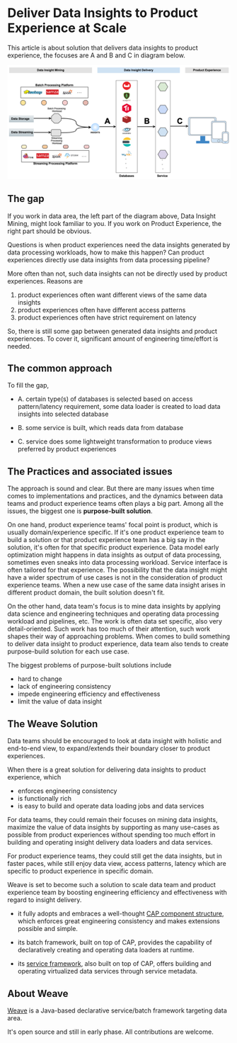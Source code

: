 # Deliver Data Insights to Product Experience at Scale

This article is about solution that delivers data insights to product experience, the focuses are A and B and C in 
diagram below.

![](diagrams/INSIGHT-DELIVERY-IN-THE-BIG-PICTURE.png)

## The gap

If you work in data area, the left part of the diagram above, Data Insight Mining, might look familiar to you. If you 
work on Product Experience, the right part should be obvious.  

Questions is when product experiences need the data insights generated by data processing workloads, how to make this 
happen? Can product experiences directly use data insights from data processing pipeline?
 
More often than not, such data insights can not be directly used by product experiences. Reasons are

1. product experiences often want different views of the same data insights
2. product experiences often have different access patterns
3. product experiences often have strict requirement on latency

So, there is still some gap between generated data insights and product experiences. To cover it, significant amount of 
engineering time/effort is needed. 


## The common approach

To fill the gap, 

- A. certain type(s) of databases is selected based on access pattern/latency requirement, some data loader is 
created to load data insights into selected database

- B. some service is built, which reads data from database

- C. service does some lightweight transformation to produce views preferred by product experiences

## The Practices and associated issues

The approach is sound and clear. But there are many issues when time comes to implementations and practices, and the 
dynamics between data teams and product experience teams often plays a big part. Among all the issues, the biggest one
 is **purpose-built solution**.

On one hand, product experience teams' focal point is product, which is usually domain/experience specific. If it's 
one product experience team to build a solution or that product experience team has a big say in the solution, it's 
often for that specific product experience. Data model early optimization might happens in data insights as output of 
data processing, sometimes even sneaks into data processing workload. Service interface is often tailored for that 
experience. The possibility that the data insight might have a wider spectrum of use cases is not in the consideration 
of product experience teams. When a new use case of the same data insight arises in different product domain, the built 
solution doesn't fit.

On the other hand, data team's focus is to mine data insights by applying data science and engineering techniques and 
operating data processing workload and pipelines, etc. The work is often data set specific, also very detail-oriented. 
Such work has too much of their attention, such work shapes their way of approaching problems. When comes to 
build something to deliver data insight to product experience, data team also tends to create purpose-build solution 
for each use case.

The biggest problems of purpose-built solutions include 

- hard to change
- lack of engineering consistency
- impede engineering efficiency and effectiveness
- limit the value of data insight

## The Weave Solution

Data teams should be encouraged to look at data insight with holistic and end-to-end view, to expand/extends their 
boundary closer to product experiences.

When there is a great solution for delivering data insights to product experience, which 

- enforces engineering consistency
- is functionally rich
- is easy to build and operate data loading jobs and data services

For data teams, they could remain their focuses on mining data insights, maximize the value of data insights by 
supporting as many use-cases as possible from product experiences without spending too much effort in building and 
operating insight delivery data loaders and data services.

For product experience teams, they could still get the data insights, but in faster paces, while still enjoy data view,
 access patterns, latency which are specific to product experience in specific domain.
 
Weave is set to become such a solution to scale data team and product experience team by boosting engineering efficiency
and effectiveness with regard to insight delivery.

- it fully adopts and embraces a well-thought 
[CAP component structure](https://aftersound.github.io/weave/control-actor-product-component-structure), which enforces
great engineering consistency and makes extensions possible and simple.

- its batch framework, built on top of CAP, provides the capability of declaratively creating and operating data 
loaders at runtime.

- its [service framework](https://aftersound.github.io/weave/micro-service-virtualization-over-cap-closer-look), also 
built on top of CAP, offers building and operating virtualized data services through service metadata.

## About Weave

[Weave](https://github.com/aftersound/weave) is a Java-based declarative service/batch framework targeting data area. 

It's open source and still in early phase. All contributions are welcome.





 
 